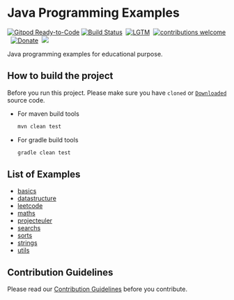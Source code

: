 # Java Programming Examples

[![Gitpod Ready-to-Code](https://img.shields.io/badge/Gitpod-Ready--to--Code-blue?logo=gitpod)](https://gitpod.io/#https://github.com/examplehub/Java)
[![Build Status](https://img.shields.io/travis/examplehub/Java.svg?label=Travis%20CI&logo=travis&style=flat-square)](https://travis-ci.com/examplehub/Java)&nbsp;
[![LGTM](https://img.shields.io/lgtm/alerts/github/examplehub/Java.svg?label=LGTM&logo=LGTM&style=flat-square)](https://lgtm.com/projects/g/examplehub/Java/alerts)&nbsp;
[![contributions welcome](https://img.shields.io/static/v1.svg?label=Contributions&message=Welcome&color=0059b3&style=flat-square)](https://github.com/examplehub/Java/blob/master/CONTRIBUTING.md)&nbsp;
[![Donate](https://img.shields.io/badge/Donate-PayPal-green.svg?logo=paypal&style=flat-square)](https://paypal.me/duyuanchao?locale.x=en_US)&nbsp;
![](https://img.shields.io/github/repo-size/examplehub/Java.svg?label=Repo%20size&style=flat-square)&nbsp;

Java programming examples for educational purpose.

## How to build the project
Before you run this project. Please make sure you have `cloned` or [`Downloaded`](https://github.com/examplehub/Java/archive/master.zip) source code.

* For maven build tools
    ``` bash
    mvn clean test
    ```
* For gradle build tools
    ``` bash
    gradle clean test
    ```

## List of Examples
* [basics](https://github.com/examplehub/Java/tree/master/src/main/java/com/examplehub/basics)
* [datastructure](https://github.com/examplehub/Java/tree/master/src/main/java/com/examplehub/datastructures)
* [leetcode](https://github.com/examplehub/Java/tree/master/src/main/java/com/examplehub/leetcode)
* [maths](https://github.com/examplehub/Java/tree/master/src/main/java/com/examplehub/maths)
* [projecteuler](https://github.com/examplehub/Java/tree/master/src/main/java/com/examplehub/projecteuler)
* [searchs](https://github.com/examplehub/Java/tree/master/src/main/java/com/examplehub/searches)
* [sorts](https://github.com/examplehub/Java/tree/master/src/main/java/com/examplehub/sorts)
* [strings](https://github.com/examplehub/Java/tree/master/src/main/java/com/examplehub/strings)
* [utils](https://github.com/examplehub/Java/tree/master/src/main/java/com/examplehub/utils)


## Contribution Guidelines
Please read our [Contribution Guidelines](https://github.com/examplehub/Java/blob/master/CONTRIBUTING.md) before you contribute.